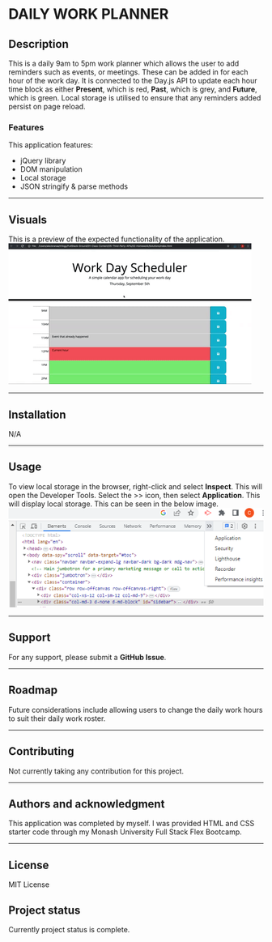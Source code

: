 # DAILY WORK PLANNER

## Description
This is a daily 9am to 5pm work planner which allows the user to add reminders such as events, or meetings. These can be added in for each hour of the work day. It is connected to the Day.js API to update each hour time block as either **Present**, which is red, **Past**, which is grey, and **Future**, which is green. Local storage is utilised to ensure that any reminders added persist on page reload.

### Features
This application features:
- jQuery library
- DOM manipulation
- Local storage
- JSON stringify & parse methods

---

## Visuals
This is a preview of the expected functionality of the application.
![Application Sample](./assets/images/05-third-party-apis-homework-demo.gif)

---

## Installation
N/A

---

## Usage
To view local storage in the browser, right-click and select **Inspect**. This will open the Developer Tools. Select the >> icon, then select **Application**. This will display local storage. This can be seen in the below image.
![Where to find local storage in the browser](./assets/images/dev-tool-one.png)

---

## Support
For any support, please submit a **GitHub Issue**.

---

## Roadmap
Future considerations include allowing users to change the daily work hours to suit their daily work roster. 

---

## Contributing
Not currently taking any contribution for this project.

---

## Authors and acknowledgment
This application was completed by myself. I was provided HTML and CSS starter code through my Monash University Full Stack Flex Bootcamp.

---

## License
MIT License

## Project status
Currently project status is complete.